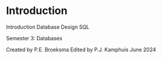 # Introduction

Introduction
Database Design
SQL

Semester 3: Databases

Created by P.E. Broeksma
Edited by P.J. Kamphuis June 2024
